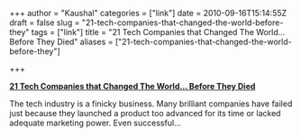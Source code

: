 +++
author = "Kaushal"
categories = ["link"]
date = 2010-09-16T15:14:55Z
draft = false
slug = "21-tech-companies-that-changed-the-world-before-they"
tags = ["link"]
title = "21 Tech Companies that Changed The World... Before They Died"
aliases = ["21-tech-companies-that-changed-the-world-before-they"]

+++

**[21 Tech Companies that Changed The World... Before They
Died](http://www.maximumpc.com/article/features/21_tech_companies_changed_world_they_died)**

The tech industry is a finicky business. Many brilliant companies have
failed just because they launched a product too advanced for its time or
lacked adequate marketing power. Even successful…
